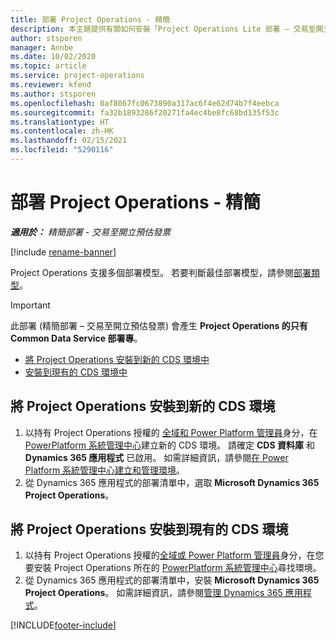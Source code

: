 ```yaml
---
title: 部署 Project Operations - 精簡
description: 本主題提供有關如何安裝「Project Operations Lite 部署 – 交易至開立預估發票」的資訊。
author: stsporen
manager: Annbe
ms.date: 10/02/2020
ms.topic: article
ms.service: project-operations
ms.reviewer: kfend
ms.author: stsporen
ms.openlocfilehash: 0af8067fc0673890a317ac6f4e62d74b7f4eebca
ms.sourcegitcommit: fa32b1893286f20271fa4ec4be8fc68bd135f53c
ms.translationtype: HT
ms.contentlocale: zh-HK
ms.lasthandoff: 02/15/2021
ms.locfileid: "5290116"
---
```

# <a name="deploy-project-operations---lite"></a>部署 Project Operations - 精簡

_**適用於：** 精簡部署 - 交易至開立預估發票_

[!include [rename-banner](~/includes/cc-data-platform-banner.md)]

Project Operations 支援多個部署模型。 若要判斷最佳部署模型，請參閱[部署類型](determine-deployment-type.md)。


> [!IMPORTANT]
> 此部署 (精簡部署 – 交易至開立預估發票) 會產生 **Project Operations 的只有 Common Data Service 部署專**。

- [將 Project Operations 安裝到新的 CDS 環境中](#new)
- [安裝到現有的 CDS 環境中](#existing)



## <a name="install-project-operations-to-a-new-cds-environment"></a><a name="new"></a>將 Project Operations 安裝到新的 CDS 環境

1. 以持有 Project Operations 授權的 [全域和 Power Platform 管理員](https://docs.microsoft.com/power-platform/admin/global-service-administrators-can-administer-without-license)身分，在 [PowerPlatform 系統管理中心](https://admin.powerplatform.com)建立新的 CDS 環境。 請確定 **CDS 資料庫** 和 **Dynamics 365 應用程式** 已啟用。 如需詳細資訊，請參閱[在 Power Platform 系統管理中心建立和管理環境](https://docs.microsoft.com/power-platform/admin/create-environment#create-an-environment-in-the-power-platform-admin-center)。
2. 從 Dynamics 365 應用程式的部署清單中，選取 **Microsoft Dynamics 365 Project Operations**。


## <a name="install-project-operations-to-an-existing-cds-environment"></a><a name="existing"></a>將 Project Operations 安裝到現有的 CDS 環境

1. 以持有 Project Operations 授權的[全域或 Power Platform 管理員](https://docs.microsoft.com/power-platform/admin/global-service-administrators-can-administer-without-license)身分，在您要安裝 Project Operations 所在的 [PowerPlatform 系統管理中心](https://admin.powerplatform.com)尋找環境。
2. 從 Dynamics 365 應用程式的部署清單中，安裝 **Microsoft Dynamics 365 Project Operations**。 如需詳細資訊，請參閱[管理 Dynamics 365 應用程式](https://docs.microsoft.com/power-platform/admin/manage-apps)。




[!INCLUDE[footer-include](../includes/footer-banner.md)]